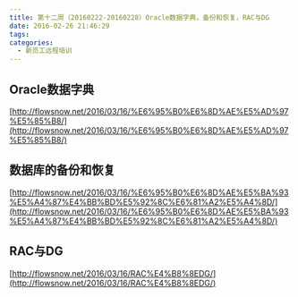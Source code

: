 ```yaml
---
title: 第十二周（20160222-20160228）Oracle数据字典，备份和恢复，RAC与DG
date: 2016-02-26 21:46:29
tags:
categories:
  - 新员工远程培训
---
```


## Oracle数据字典

[http://flowsnow.net/2016/03/16/%E6%95%B0%E6%8D%AE%E5%AD%97%E5%85%B8/](http://flowsnow.net/2016/03/16/%E6%95%B0%E6%8D%AE%E5%AD%97%E5%85%B8/)

## 数据库的备份和恢复

[http://flowsnow.net/2016/03/16/%E6%95%B0%E6%8D%AE%E5%BA%93%E5%A4%87%E4%BB%BD%E5%92%8C%E6%81%A2%E5%A4%8D/](http://flowsnow.net/2016/03/16/%E6%95%B0%E6%8D%AE%E5%BA%93%E5%A4%87%E4%BB%BD%E5%92%8C%E6%81%A2%E5%A4%8D/)

## RAC与DG

[http://flowsnow.net/2016/03/16/RAC%E4%B8%8EDG/](http://flowsnow.net/2016/03/16/RAC%E4%B8%8EDG/)



<!--more-->